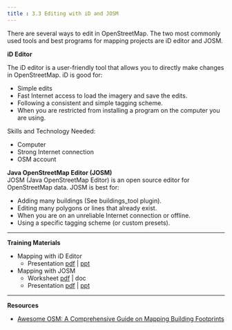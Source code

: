 ```yaml
---
title : 3.3 Editing with iD and JOSM
---
```

There are several ways to edit in OpenStreetMap. The two most commonly used tools and best programs for mapping projects are iD editor and JOSM.

**iD Editor**

The iD editor is a user-friendly tool that allows you to directly make changes in OpenStreetMap.
iD is good for:

* Simple edits
* Fast Internet access to load the imagery and save the edits.
* Following a consistent and simple tagging scheme.
* When you are restricted from installing a program on the computer you are using.

Skills and Technology Needed:

* Computer
* Strong Internet connection
* OSM account


**Java OpenStreetMap Editor (JOSM)**  
JOSM (Java OpenStreetMap Editor) is an open source editor for OpenStreetMap data. JOSM is best for:

* Adding many buildings (See buildings_tool plugin).
* Editing many polygons or lines that already exist.
* When you are on an unreliable Internet connection or offline.
* Using a specific tagging scheme (or custom presets).


***

**Training Materials** 

* Mapping with iD Editor
  * Presentation [pdf](https://drive.google.com/open?id=156Ey5WKHS7VEiQ4Bkn6Q0e5B7-7Dzicn) | [ppt](https://drive.google.com/open?id=147CRdJzxoAbQmO1RxqnEFePoKb7x7aMi)
* Mapping with JOSM 
  * Worksheet [pdf](https://drive.google.com/open?id=17vFsfGl6gyfUQ1QoQsHl7peTLPg5sI1P) | doc
  * Presentation [pdf](https://drive.google.com/open?id=1MgqqTj3Cmif41Qj6-Imjrq56tYQsThFh) | [ppt](https://drive.google.com/open?id=1qCSwxJqwhxOmuoNImjAFPtOXwUomwSOV)

***

**Resources** 

* [Awesome OSM: A Comprehensive Guide on Mapping Building Footprints](https://www.crs.org/our-work-overseas/research-publications/awesome-osm-comprehensive-guide-mapping-building-footprints) 